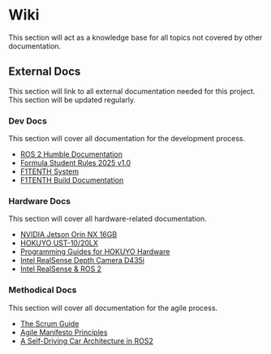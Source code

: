 # Wiki

This section will act as a knowledge base for all topics not covered by other documentation.

## External Docs

This section will link to all external documentation needed for this project. This section will be updated regularly.

### Dev Docs

This section will cover all documentation for the development process.

* [ROS 2 Humble Documentation](https://docs.ros.org/en/humble/index.html)
* [Formula Student Rules 2025 v1.0](https://www.formulastudent.de/fileadmin/user_upload/all/2025/rules/FS-Rules_2025_v1.0.pdf)
* [F1TENTH System](https://github.com/f1tenth/f1tenth_system)
* [F1TENTH Build Documentation](https://f1tenth.readthedocs.io/en/stable/index.html)

### Hardware Docs

This section will cover all hardware-related documentation.

* [NVIDIA Jetson Orin NX 16GB](https://developer.nvidia.com/embedded/downloads#?search=Data%20Sheet&tx=$product,jetson_orin_nx)
* [HOKUYO UST-10/20LX](https://www.hokuyo-aut.jp/search/single.php?serial=167#download)
* [Programming Guides for HOKUYO Hardware](https://sourceforge.net/p/urgnetwork/wiki/top_en/)
* [Intel RealSense Depth Camera D435i](https://www.intelrealsense.com/depth-camera-d435i/)
* [Intel RealSense & ROS 2](https://dev.intelrealsense.com/docs/ros2-wrapper)

### Methodical Docs

This section will cover all documentation for the agile process.

* [The Scrum Guide](https://scrumguides.org/docs/scrumguide/v2020/2020-Scrum-Guide-US.pdf#zoom=100)
* [Agile Manifesto Principles](https://agilemanifesto.org/principles.html)
* [A Self-Driving Car Architecture in ROS2](https://ieeexplore.ieee.org/document/9041020)
